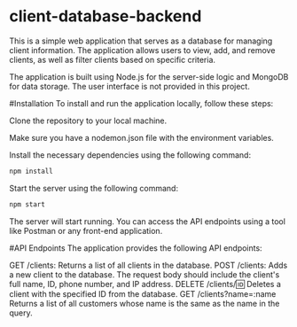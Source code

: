 # client-database-backend

This is a simple web application that serves as a database for managing client information. The application allows users to view, add, and remove clients, as well as filter clients based on specific criteria.

The application is built using Node.js for the server-side logic and MongoDB for data storage. The user interface is not provided in this project.

#Installation
To install and run the application locally, follow these steps:

Clone the repository to your local machine.

Make sure you have a nodemon.json file with the environment variables.

Install the necessary dependencies using the following command:

```bash
npm install
```
Start the server using the following command:

```bash
npm start
```
The server will start running. You can access the API endpoints using a tool like Postman or any front-end application.

#API Endpoints
The application provides the following API endpoints:

GET /clients: Returns a list of all clients in the database.
POST /clients: Adds a new client to the database. The request body should include the client's full name, ID, phone number, and IP address.
DELETE /clients/:id: Deletes a client with the specified ID from the database.
GET /clients?name=:name Returns a list of all customers whose name is the same as the name in the query.
